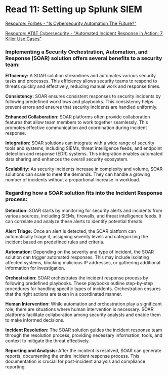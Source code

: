 # Read 11: Setting up Splunk SIEM

[Resource: Forbes - "Is Cybersecurity Automation The Future?"](https://www.forbes.com/sites/forbestechcouncil/2019/08/20/is-cybersecurity-automation-the-future/?sh=39f83610589c)

[Resource: AT&T Cybersecurity - "Automated Incident Response in Action: 7 Killer Use Cases"](https://cybersecurity.att.com/blogs/security-essentials/automated-incident-response-in-action-7-killer-use-cases)

### Implementing a Security Orchestration, Automation, and Response (SOAR) solution offers several benefits to a security team:

**Efficiency:** A SOAR solution streamlines and automates various security tasks and processes. This efficiency allows security teams to respond to threats quickly and effectively, reducing manual work and response times.

**Consistency:** SOAR ensures consistent responses to security incidents by following predefined workflows and playbooks. This consistency helps prevent errors and ensures that security incidents are handled uniformly.

**Enhanced Collaboration:** SOAR platforms often provide collaboration features that allow team members to work together seamlessly. This promotes effective communication and coordination during incident response.

**Integration:** SOAR solutions can integrate with a wide range of security tools and systems, including SIEMs, threat intelligence feeds, and endpoint detection and response (EDR) systems. This integration enables automated data sharing and enhances the overall security ecosystem.

**Scalability:** As security incidents increase in complexity and volume, SOAR solutions can scale to meet the demands. They can handle a growing number of incidents without a proportional increase in workload.

### Regarding how a SOAR solution fits into the Incident Response process:

**Detection:** SOAR starts by monitoring for security alerts and incidents from various sources, including SIEMs, firewalls, and threat intelligence feeds. It can correlate and analyze these alerts to identify potential threats.

**Alert Triage:** Once an alert is detected, the SOAR platform can automatically triage it, assigning severity levels and categorizing the incident based on predefined rules and criteria.

**Automation:** Depending on the severity and type of incident, the SOAR solution can trigger automated responses. This may include isolating affected systems, blocking malicious IP addresses, or gathering additional information for investigation.

**Orchestration:** SOAR orchestrates the incident response process by following predefined playbooks. These playbooks outline step-by-step procedures for handling specific types of incidents. Orchestration ensures that the right actions are taken in a coordinated manner.

**Human Intervention:** While automation and orchestration play a significant role, there are situations where human intervention is necessary. SOAR platforms facilitate collaboration among security analysts and enable them to make informed decisions.

**Incident Resolution:** The SOAR solution guides the incident response team through the resolution process, providing necessary information, tools, and context to mitigate the threat effectively.

**Reporting and Analysis:** After the incident is resolved, SOAR can generate reports, documenting the entire incident response process. This documentation is crucial for post-incident analysis and compliance reporting.